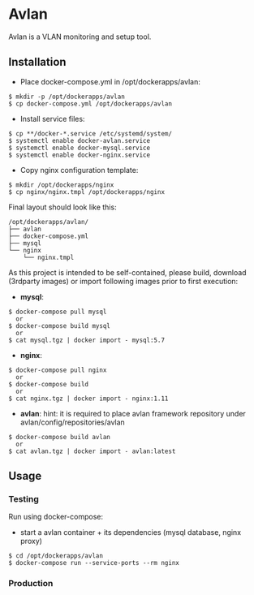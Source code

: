 # Avlan

Avlan is a VLAN monitoring and setup tool.

## Installation
  - Place docker-compose.yml in /opt/dockerapps/avlan:
```console
$ mkdir -p /opt/dockerapps/avlan
$ cp docker-compose.yml /opt/dockerapps/avlan
```
  - Install service files: 
```console
$ cp **/docker-*.service /etc/systemd/system/
$ systemctl enable docker-avlan.service
$ systemctl enable docker-mysql.service
$ systemctl enable docker-nginx.service
```
  - Copy nginx configuration template:
```console
$ mkdir /opt/dockerapps/nginx
$ cp nginx/nginx.tmpl /opt/dockerapps/nginx
```
Final layout should look like this:
```console
/opt/dockerapps/avlan/
├── avlan
├── docker-compose.yml
├── mysql
└── nginx
    └── nginx.tmpl
```

As this project is intended to be self-contained, please build, download (3rdparty images) or import following images prior to first execution:

- **mysql**:
```console
$ docker-compose pull mysql
  or
$ docker-compose build mysql
  or
$ cat mysql.tgz | docker import - mysql:5.7
```

- **nginx**:
```console
$ docker-compose pull nginx
  or
$ docker-compose build
  or
$ cat nginx.tgz | docker import - nginx:1.11
```

- **avlan**:
hint: it is required to place avlan framework repository under avlan/config/repositories/avlan
```console
$ docker-compose build avlan
  or
$ cat avlan.tgz | docker import - avlan:latest
```

## Usage

### Testing 
Run using docker-compose:

* start a avlan container + its dependencies (mysql database, nginx proxy)

```console
$ cd /opt/dockerapps/avlan
$ docker-compose run --service-ports --rm nginx
```

### Production
